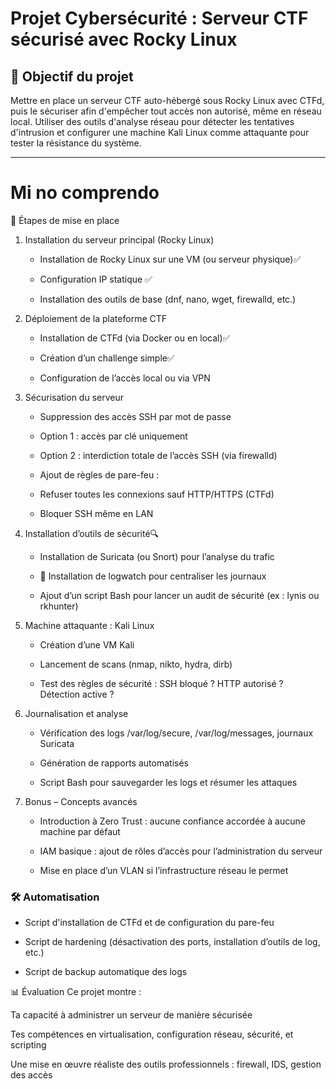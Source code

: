 # Projet Cybersécurité : Serveur CTF sécurisé avec Rocky Linux

## 🎯 Objectif du projet

Mettre en place un serveur CTF auto-hébergé sous Rocky Linux avec CTFd, puis le sécuriser afin d'empêcher tout accès non autorisé, même en réseau local. Utiliser des outils d'analyse réseau pour détecter les tentatives d'intrusion et configurer une machine Kali Linux comme attaquante pour tester la résistance du système.

---

# Mi no comprendo 

🧱 Étapes de mise en place
1. Installation du serveur principal (Rocky Linux)
    - Installation de Rocky Linux sur une VM (ou serveur physique)✅

    - Configuration IP statique ✅

    - Installation des outils de base (dnf, nano, wget, firewalld, etc.)

2. Déploiement de la plateforme CTF
    - Installation de CTFd (via Docker ou en local)✅

    - Création d’un challenge simple✅

    - Configuration de l’accès local ou via VPN

3. Sécurisation du serveur
    - Suppression des accès SSH par mot de passe

    - Option 1 : accès par clé uniquement

    - Option 2 : interdiction totale de l’accès SSH (via firewalld)

    - Ajout de règles de pare-feu :

    - Refuser toutes les connexions sauf HTTP/HTTPS (CTFd)

    - Bloquer SSH même en LAN

4. Installation d’outils de sécurité🔍 
    - Installation de Suricata (ou Snort) pour l’analyse du trafic

    - 🔐 Installation de logwatch pour centraliser les journaux
    
    - Ajout d’un script Bash pour lancer un audit de sécurité (ex : lynis ou rkhunter)

5. Machine attaquante : Kali Linux
    - Création d’une VM Kali

    - Lancement de scans (nmap, nikto, hydra, dirb)

    - Test des règles de sécurité : SSH bloqué ? HTTP autorisé ? Détection active ?

6. Journalisation et analyse
    - Vérification des logs /var/log/secure, /var/log/messages, journaux Suricata

    - Génération de rapports automatisés

    - Script Bash pour sauvegarder les logs et résumer les attaques

7. Bonus – Concepts avancés
    - Introduction à Zero Trust : aucune confiance accordée à aucune machine par défaut

    - IAM basique : ajout de rôles d’accès pour l’administration du serveur

    - Mise en place d’un VLAN si l’infrastructure réseau le permet

### 🛠️ Automatisation
- Script d'installation de CTFd et de configuration du pare-feu

- Script de hardening (désactivation des ports, installation d’outils de log, etc.)

- Script de backup automatique des logs

📊 Évaluation
Ce projet montre :

Ta capacité à administrer un serveur de manière sécurisée

Tes compétences en virtualisation, configuration réseau, sécurité, et scripting

Une mise en œuvre réaliste des outils professionnels : firewall, IDS, gestion des accès